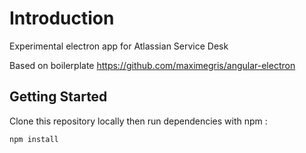 # Introduction

Experimental electron app for Atlassian Service Desk

Based on boilerplate https://github.com/maximegris/angular-electron

## Getting Started

Clone this repository locally then run dependencies with npm :

``` bash
npm install
```
